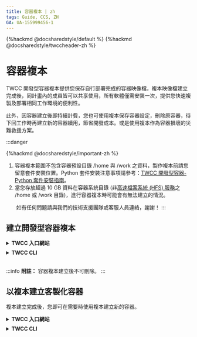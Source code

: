 ```yaml
---
title: 容器複本 | zh
tags: Guide, CCS, ZH
GA: UA-155999456-1
---
```


{%hackmd @docsharedstyle/default %}
{%hackmd @docsharedstyle/twccheader-zh %}

# 容器複本

TWCC 開發型容器複本提供您保存自行部署完成的容器映像檔，複本映像檔建立完成後，同計畫內的成員皆可以共享使用，所有軟體僅需安裝一次，提供您快速複製及部署相同工作環境的便利性。

此外，因容器建立後即持續計費，您也可使用複本保存容器設定，刪除原容器，待下回工作時再建立新的容器續用，節省開發成本。或是使用複本作為容器損壞的災難救援方案。


:::danger

{%hackmd @docsharedstyle/important-zh %}

1. 容器複本範圍不包含容器預設目錄 /home 與 /work 之資料，製作複本前請您留意套件安裝位置。Python 套件安裝注意事項請參考：[<ins>TWCC 開發型容器-Python 套件安裝指南</ins>](https://man.twcc.ai/@twccdocs/ccs-intactv-howto-zh)。 
2. 當您存放超過 10 GB 資料在容器系統目錄 (非[<ins>高速檔案系統 (HFS) 服務</ins>](https://man.twcc.ai/@twccdocs/doc-hfs-main-zh)之 /home 或 /work 目錄)，進行容器複本時可能會有無法建立的情況。

&nbsp;&nbsp;&nbsp;&nbsp;&nbsp;&nbsp; 如有任何問題請與我們的技術支援團隊或客服人員連絡，謝謝！
:::

## 建立開發型容器複本

<!-- 1 start -->

<details class="docspoiler">

<summary><b>TWCC 入口網站</b></summary>

<br>

* 進入開發型容器詳細資料「**配置**」頁面，點擊上方「**複本**」按鈕。

![](https://cos.twcc.ai/SYS-MANUAL/uploads/upload_796e7a60a805efb02daad9392ec4f376.png)


* 輸入容器複本的標籤後按下確認。

![](https://cos.twcc.ai/SYS-MANUAL/uploads/upload_50d11d1f5265f3ef806c4cd2b13f6e31.png)




* 容器複本建立後，會出現在開發型容器複本管理的列表中，建立容器複本需要幾分鐘的時間，此時複本狀態顯示為 **`Requested`**。

![](https://cos.twcc.ai/SYS-MANUAL/uploads/upload_89012cc2537b6663443bcdbdc4231be8.png)



* 數分鐘後，當複本狀態變成 **`Resolved`** 即可開始使用。

![](https://cos.twcc.ai/SYS-MANUAL/uploads/upload_77e7c9a2444f9f627d129850c5ae1383.png)


</details>

<!-- Space -->

<div style="height:8px"></div>

<!-- 2. start -->

<details class="docspoiler">

<summary><b>TWCC CLI</b></summary>

<br>

- 提出申請保留容器 ID 為 `934336` 的容器，image tag 自訂為 *dup1*
```bash
$ twccli mk ccs -s 934336 -dup -tag dup1 
```

- 檢視已提出的申請狀態

```bash
$ twccli ls ccs -dup
```
![](https://cos.twcc.ai/SYS-MANUAL/uploads/upload_3b392366c438096c660347681dd81ca7.png)

</details>

<br>

:::info
<i class="fa fa-paperclip fa-20" aria-hidden="true"></i> **附註：** 容器複本建立後不可刪除。
:::



## 以複本建立客製化容器

複本建立完成後，您即可在需要時使用複本建立新的容器。

<!-- 1 start -->

<details class="docspoiler">

<summary><b>TWCC 入口網站</b></summary>

<br>

* 由服務列表點選「**開發型容器**」，在「**開發型容器管理**」頁面，點擊「**＋建立**」。

![](https://cos.twcc.ai/SYS-MANUAL/uploads/upload_8085ef8c082d3387eb95477be448a38a.png)



* 在選擇映像檔類型頁面，點選「**Custom Image**」

![](https://cos.twcc.ai/SYS-MANUAL/uploads/upload_c25dfcc84ecbc3a0bc7deeffd88aefae.png)




* 填寫容器基本資訊與硬體規格配置，並選擇自訂的映像檔，接著點擊「**下一步：儲存資訊>**」，其他步驟同建立開發型容器。

![](https://cos.twcc.ai/SYS-MANUAL/uploads/upload_3fb657e6b5f37fc5cc9370b5be2bbe17.png)


:::info
<i class="fa fa-paperclip fa-20" aria-hidden="true"></i> **附註：** 同計畫內的成員皆可以共享使用複本，在映像檔下拉清單內可見計畫下所有的容器複本。

:::

</details>

<!-- Space -->

<div style="height:8px"></div>

<!-- 2. start -->

<details class="docspoiler">

<summary><b>TWCC CLI</b></summary>

<br>

- 建立映像檔類型`Custom Image`中，映像檔規格與 tag 為 `tensorrt-19.08-py3:dup1`的容器，並將複本命名為 `dupcli`。

```bash
$ twccli ls ccs -img "Custom Image"
$ twccli mk ccs -itype "Custom Image" -img "tensorrt-19.08-py3:dup1" -n dupcli
```
![](https://cos.twcc.ai/SYS-MANUAL/uploads/upload_3310c270ae57370c22704b470cccbe60.png)


![](https://cos.twcc.ai/SYS-MANUAL/uploads/upload_6b2071ecdbafd5db2f98fbbf11b3e2ea.png)

</details>
